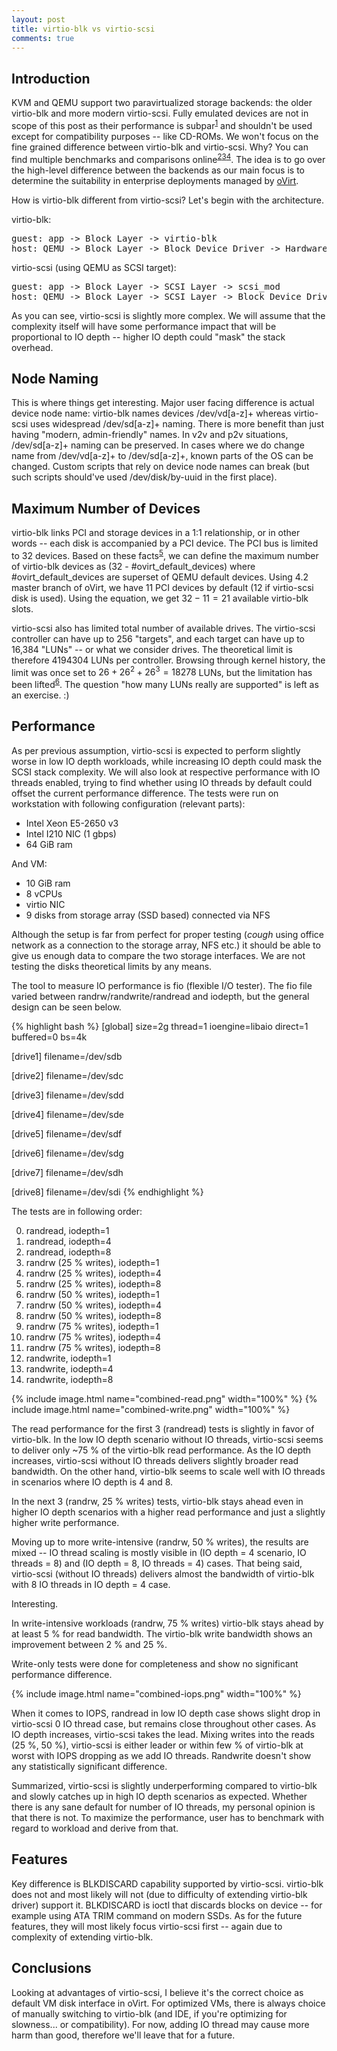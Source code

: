```yaml
---
layout: post
title: virtio-blk vs virtio-scsi
comments: true
---
```


## Introduction

KVM and QEMU support two paravirtualized storage backends: the older virtio-blk and more modern virtio-scsi. Fully emulated devices are not in scope of this post as their performance is subpar<sup>[1]</sup> and shouldn't be used except for compatibility purposes -- like CD-ROMs. We won't focus on the fine grained difference between virtio-blk and virtio-scsi. Why? You can find multiple benchmarks and comparisons online<sup>[2]</sup><sup>[3]</sup><sup>[4]</sup>. The idea is to go over the high-level difference between the backends as our main focus is to determine the suitability in enterprise deployments managed by [oVirt](http://www.ovirt.org/).

How is virtio-blk different from virtio-scsi? Let's begin with the architecture. 

virtio-blk:
<pre>
guest: app -> Block Layer -> virtio-blk
host: QEMU -> Block Layer -> Block Device Driver -> Hardware
</pre>

virtio-scsi (using QEMU as SCSI target):
<pre>
guest: app -> Block Layer -> SCSI Layer -> scsi_mod
host: QEMU -> Block Layer -> SCSI Layer -> Block Device Driver -> Hardware
</pre>

As you can see, virtio-scsi is slightly more complex. We will assume that the complexity itself will have some performance impact that will be proportional to IO depth -- higher IO depth could "mask" the stack overhead.

## Node Naming

This is where things get interesting. Major user facing difference is actual device node name: virtio-blk names devices /dev/vd[a-z]+ whereas virtio-scsi uses widespread /dev/sd[a-z]+ naming. There is more benefit than just having "modern, admin-friendly" names. In v2v and p2v situations, /dev/sd[a-z]+ naming can be preserved. In cases where we do change name from /dev/vd[a-z]+ to /dev/sd[a-z]+, known parts of the OS can be changed. Custom scripts that rely on device node names can break (but such scripts should've used /dev/disk/by-uuid in the first place).

## Maximum Number of Devices

virtio-blk links PCI and storage devices in a 1:1 relationship, or in other words -- each disk is accompanied by a PCI device. The PCI bus is limited to 32 devices. Based on these facts<sup>[5]</sup>, we can define the maximum number of virtio-blk devices as (32 - #ovirt_default_devices) where #ovirt_default_devices are superset of QEMU default devices. Using 4.2 master branch of oVirt, we have 11 PCI devices by default (12 if virtio-scsi disk is used). Using the equation, we get $32 - 11 = 21$ available virtio-blk slots.

virtio-scsi also has limited total number of available drives. The virtio-scsi controller can have up to 256 "targets", and each target can have up to 16,384 "LUNs" -- or what we consider drives. The theoretical limit is therefore 4194304 LUNs per controller. Browsing through kernel history, the limit was once set to $26 + 26 ^ 2 + 26 ^ 3 = 18278$ LUNs, but the limitation has been lifted<sup>[6]</sup>. The question "how many LUNs really are supported" is left as an exercise. :)

## Performance

As per previous assumption, virtio-scsi is expected to perform slightly worse in low IO depth workloads, while increasing IO depth could mask the SCSI stack complexity. We will also look at respective performance with IO threads enabled, trying to find whether using IO threads by default could offset the current performance difference. The tests were run on workstation with following configuration (relevant parts):

- Intel Xeon E5-2650 v3
- Intel I210 NIC (1 gbps)
- 64 GiB ram

And VM:

- 10 GiB ram
- 8 vCPUs
- virtio NIC
- 9 disks from storage array (SSD based) connected via NFS

Although the setup is far from perfect for proper testing (*cough* using office network as a connection to the storage array, NFS etc.) it should be able to give us enough data to compare the two storage interfaces. We are not testing the disks theoretical limits by any means.

The tool to measure IO performance is fio (flexible I/O tester). The fio file varied between randrw/randwrite/randread and iodepth, but the general design can be seen below.

{% highlight bash %}
[global]
size=2g
thread=1
ioengine=libaio
direct=1
buffered=0
bs=4k

[drive1]
filename=/dev/sdb

[drive2]
filename=/dev/sdc

[drive3]
filename=/dev/sdd

[drive4]
filename=/dev/sde

[drive5]
filename=/dev/sdf

[drive6]
filename=/dev/sdg

[drive7]
filename=/dev/sdh

[drive8]
filename=/dev/sdi
{% endhighlight %}

The tests are in following order:

<ol start="0">
    <li>randread, iodepth=1</li>
    <li>randread, iodepth=4</li>
    <li>randread, iodepth=8</li>
    <li>randrw (25 % writes), iodepth=1</li>
    <li>randrw (25 % writes), iodepth=4</li>
    <li>randrw (25 % writes), iodepth=8</li>
    <li>randrw (50 % writes), iodepth=1</li>
    <li>randrw (50 % writes), iodepth=4</li>
    <li>randrw (50 % writes), iodepth=8</li>
    <li>randrw (75 % writes), iodepth=1</li>
    <li>randrw (75 % writes), iodepth=4</li>
    <li>randrw (75 % writes), iodepth=8</li>
    <li>randwrite, iodepth=1</li>
    <li>randwrite, iodepth=4</li>
    <li>randwrite, iodepth=8</li>
</ol>

{% include image.html name="combined-read.png" width="100%" %}
{% include image.html name="combined-write.png" width="100%" %}

The read performance for the first 3 (randread) tests is slightly in favor of virtio-blk. In the low IO depth scenario without IO threads, virtio-scsi seems to deliver only ~75 % of the virtio-blk read performance. As the IO depth increases, virtio-scsi without IO threads delivers slightly broader read bandwidth. On the other hand, virtio-blk seems to scale well with IO threads in scenarios where IO depth is 4 and 8.

In the next 3 (randrw, 25 % writes) tests, virtio-blk stays ahead even in higher IO depth scenarios with a higher read performance and just a slightly higher write performance.

Moving up to more write-intensive (randrw, 50 % writes), the results are mixed -- IO thread scaling is mostly visible in (IO depth = 4 scenario, IO threads = 8) and (IO depth = 8, IO threads = 4) cases. That being said, virtio-scsi (without IO threads) delivers almost the bandwidth of virtio-blk with 8 IO threads in IO depth = 4 case.

Interesting.

In write-intensive workloads (randrw, 75 % writes) virtio-blk stays ahead by at least 5 % for read bandwidth. The virtio-blk write bandwidth shows an improvement between 2 % and 25 %.

Write-only tests were done for completeness and show no significant performance difference.

{% include image.html name="combined-iops.png" width="100%" %}

When it comes to IOPS, randread in low IO depth case shows slight drop in virtio-scsi 0 IO thread case, but remains close throughout other cases. As IO depth increases, virtio-scsi takes the lead. Mixing writes into the reads (25 %, 50 %), virtio-scsi is either leader or within few % of virtio-blk at worst with IOPS dropping as we add IO threads. Randwrite doesn't show any statistically significant difference.

Summarized, virtio-scsi is slightly underperforming compared to virtio-blk and slowly catches up in high IO depth scenarios as expected. Whether there is any sane default for number of IO threads, my personal opinion is that there is not. To maximize the performance, user has to benchmark with regard to workload and derive from that.

## Features

Key difference is BLKDISCARD capability supported by virtio-scsi. virtio-blk does not and most likely will not (due to difficulty of extending virtio-blk driver) support it. BLKDISCARD is ioctl that discards blocks on device -- for example using ATA TRIM command on modern SSDs. As for the future features, they will most likely focus virtio-scsi first -- again due to complexity of extending virtio-blk.

## Conclusions

Looking at advantages of virtio-scsi, I believe it's the correct choice as default VM disk interface in oVirt. For optimized VMs, there is always choice of manually switching to virtio-blk (and IDE, if you're optimizing for slowness... or compatibility). For now, adding IO thread may cause more harm than good, therefore we'll leave that for a future.

[1]: https://kparal.wordpress.com/2012/09/12/kvm-disk-performance-ide-vs-virtio/
[2]: https://ervikrant06.wordpress.com/2016/10/16/difference-between-virtio-blk-vs-virtio-scsi/
[3]: http://www.linux-kvm.org/images/f/f5/2011-forum-virtio-scsi.pdf
[4]: http://events.linuxfoundation.org/sites/events/files/slides/CloudOpen2013_Khoa_Huynh_v3.pdf
[5]: http://wiki.qemu.org/images/c/c2/Virtio-scsi.pdf
[6]: https://www.spinics.net/lists/linux-scsi/msg54791.html


[9]: http://events.linuxfoundation.org/sites/events/files/slides/MasakiKimura_LinuxConNorthAmerica2013_1.pdf
